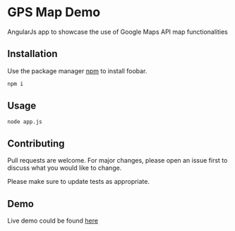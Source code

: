 # GPS Map Demo

AngularJs app to showcase the use of Google Maps API map functionalities

## Installation

Use the package manager [npm](https://www.npmjs.com/) to install foobar.

```bash
npm i
```

## Usage

```
node app.js
```

## Contributing
Pull requests are welcome. For major changes, please open an issue first to discuss what you would like to change.

Please make sure to update tests as appropriate.

## Demo
Live demo could be found [here](https://gps-map-demo.herokuapp.com/#!/home)